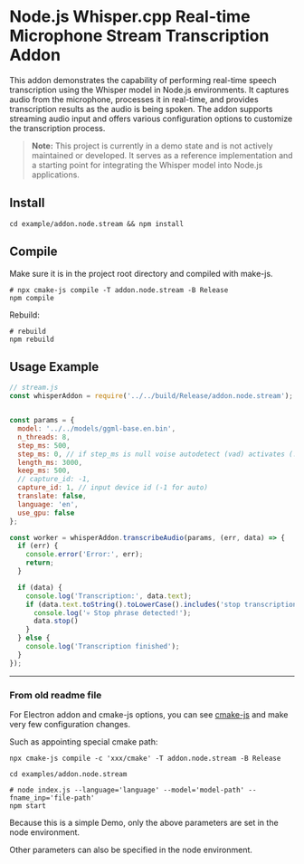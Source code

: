 # Node.js Whisper.cpp Real-time Microphone Stream Transcription Addon
This addon demonstrates the capability of performing real-time speech transcription using the Whisper model in Node.js environments. It captures audio from the microphone, processes it in real-time, and provides transcription results as the audio is being spoken. The addon supports streaming audio input and offers various configuration options to customize the transcription process.

> **Note:** This project is currently in a demo state and is not actively maintained or developed. It serves as a reference implementation and a starting point for integrating the Whisper model into Node.js applications.

## Install

```shell {"id":"01HX40D7Y1VM75W12HGW6S8K93"}
cd example/addon.node.stream && npm install
```

## Compile

Make sure it is in the project root directory and compiled with make-js.

```shell {"id":"01HX40D7Y1VM75W12HGZ2ZWKTM"}
# npx cmake-js compile -T addon.node.stream -B Release
npm compile
```
Rebuild: 
```shell
# rebuild
npm rebuild
```

## Usage Example 

```js
// stream.js
const whisperAddon = require('../../build/Release/addon.node.stream');


const params = {
  model: '../../models/ggml-base.en.bin',
  n_threads: 8,
  step_ms: 500,
  step_ms: 0, // if step_ms is null voise autodetect (vad) activates (!) low process utilization!
  length_ms: 3000,
  keep_ms: 500,
  // capture_id: -1,
  capture_id: 1, // input device id (-1 for auto)
  translate: false,
  language: 'en',
  use_gpu: false
};

const worker = whisperAddon.transcribeAudio(params, (err, data) => {
  if (err) {
    console.error('Error:', err);
    return;
  }

  if (data) {
    console.log('Transcription:', data.text);
    if (data.text.toString().toLowerCase().includes('stop transcription')) {
      console.log('💀 Stop phrase detected!');
      data.stop()
    }
  } else {
    console.log('Transcription finished');
  }
});
```


-----

### From old readme file

For Electron addon and cmake-js options, you can see [cmake-js](https://github.com/cmake-js/cmake-js) and make very few configuration changes.

Such as appointing special cmake path:

```shell {"id":"01HX40D7Y29CNJR5V915PP2XZT"}
npx cmake-js compile -c 'xxx/cmake' -T addon.node.stream -B Release
```

```shell {"id":"01HX40D7Y35FCSRE5R8YQB607Q"}
cd examples/addon.node.stream

# node index.js --language='language' --model='model-path' --fname_inp='file-path'
npm start
```

Because this is a simple Demo, only the above parameters are set in the node environment.

Other parameters can also be specified in the node environment.
